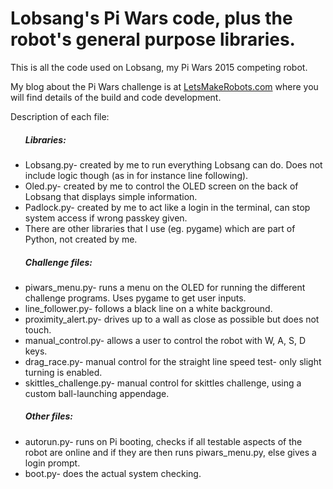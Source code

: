 # Lobsang's Pi Wars code, plus the robot's general purpose libraries.

<p>This is all the code used on Lobsang, my Pi Wars 2015 competing robot.</p>
<p>My blog about the Pi Wars challenge is at <a href="http:www.letsmakerobots.com/blog/23676">LetsMakeRobots.com</a> where you will find details of the build and code development.</p>

<p>Description of each file:
	<ul><h5>Libraries:</h5>
		<li>Lobsang.py- created by me to run everything Lobsang can do. Does not include logic though (as in for instance line following).</li>
		<li>Oled.py- created by me to control the OLED screen on the back of Lobsang that displays simple information.</li>
		<li>Padlock.py- created by me to act like a login in the terminal, can stop system access if wrong passkey given.</li>
		<li>There are other libraries that I use (eg. pygame) which are part of Python, not created by me.</li>
	</ul>
	<ul><h5>Challenge files:</h5>
		<li>piwars_menu.py- runs a menu on the OLED for running the different challenge programs. Uses pygame to get user inputs.</li>
		<li>line_follower.py- follows a black line on a white background.</li>
		<li>proximity_alert.py- drives up to a wall as close as possible but does not touch.</li>
		<li>manual_control.py- allows a user to control the robot with W, A, S, D keys.</li>
		<li>drag_race.py- manual control for the straight line speed test- only slight turning is enabled.</li>
		<li>skittles_challenge.py- manual control for skittles challenge, using a custom ball-launching appendage.</li>
	</ul>
	<ul><h5>Other files:</h5>
		<li>autorun.py- runs on Pi booting, checks if all testable aspects of the robot are online and if they are then runs piwars_menu.py, else gives a login prompt.</li>
		<li>boot.py- does the actual system checking.</li>
    	</ul>

